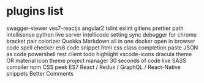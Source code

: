 # plugins list

swagger-viewer
ves7-reactjs
angular2
tslint
eslint
gitlens
prettier
path intellisense
python
live server
intellicode
setting sync
debugger for chrome
bracket pair colorizer
Quokka
Markdown all in one
docker
open in browser
code spell checker
es6 code snippet
html css class completion
paste JSON as code
powershell
rest client
todo highlight
vscode-icons
dracula theme OR material icon theme
project manager
30 seconds of code
live SASS compiler
npm
CSS peek
ES7 React / Redux / GraphQL / React-Native snippets
Better Comments
